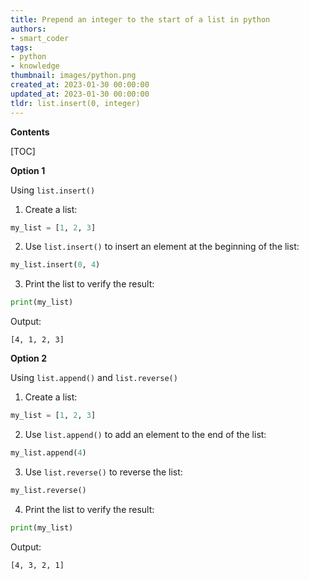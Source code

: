 ```yaml
---
title: Prepend an integer to the start of a list in python
authors:
- smart_coder
tags:
- python
- knowledge
thumbnail: images/python.png
created_at: 2023-01-30 00:00:00
updated_at: 2023-01-30 00:00:00
tldr: list.insert(0, integer)
---
```


**Contents**

[TOC]

**Option 1**

Using `list.insert()`

1. Create a list:

```python
my_list = [1, 2, 3]
```

2. Use `list.insert()` to insert an element at the beginning of the list:

```python
my_list.insert(0, 4)
```

3. Print the list to verify the result:

```python
print(my_list)
```

Output:

```
[4, 1, 2, 3]
```

**Option 2**

Using `list.append()` and `list.reverse()`

1. Create a list:

```python
my_list = [1, 2, 3]
```

2. Use `list.append()` to add an element to the end of the list:

```python
my_list.append(4)
```

3. Use `list.reverse()` to reverse the list:

```python
my_list.reverse()
```

4. Print the list to verify the result:

```python
print(my_list)
```

Output:

```
[4, 3, 2, 1]
```
